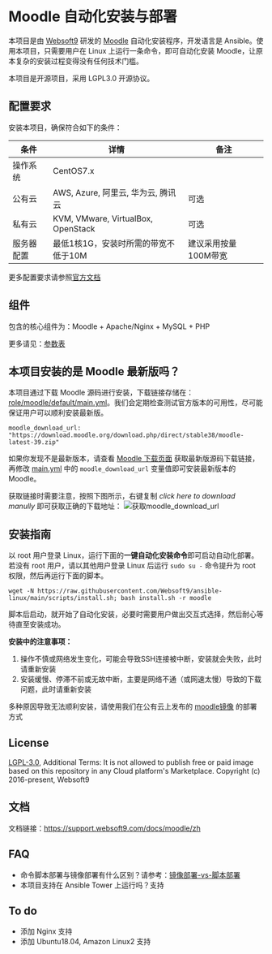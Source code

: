 
# Moodle 自动化安装与部署

本项目是由 [Websoft9](https://www.websoft9.com) 研发的 [Moodle](https://moodle.org/) 自动化安装程序，开发语言是 Ansible。使用本项目，只需要用户在 Linux 上运行一条命令，即可自动化安装 Moodle，让原本复杂的安装过程变得没有任何技术门槛。  

本项目是开源项目，采用 LGPL3.0 开源协议。

## 配置要求

安装本项目，确保符合如下的条件：

| 条件       | 详情       | 备注  |
| ------------ | ------------ | ----- |
| 操作系统       | CentOS7.x       |   |
| 公有云| AWS, Azure, 阿里云, 华为云, 腾讯云 | 可选 |
| 私有云|  KVM, VMware, VirtualBox, OpenStack | 可选 |
| 服务器配置 | 最低1核1G，安装时所需的带宽不低于10M |  建议采用按量100M带宽 |

更多配置要求请参照[官方文档](https://docs.moodle.org/310/en/Installation_quick_guide#Basic_Requirements)

## 组件

包含的核心组件为：Moodle + Apache/Nginx + MySQL + PHP

更多请见：[参数表](/docs/zh/stack-components.md)

## 本项目安装的是 Moodle 最新版吗？

本项目通过下载 Moodle 源码进行安装，下载链接存储在：[role/moodle/default/main.yml](/roles/moodle/defaults/main.yml)。我们会定期检查测试官方版本的可用性，尽可能保证用户可以顺利安装最新版。

```
moodle_download_url: "https://download.moodle.org/download.php/direct/stable38/moodle-latest-39.zip"
```

如果你发现不是最新版本，请查看 [Moodle 下载页面](https://download.moodle.org/releases/latest/) 获取最新版源码下载链接，再修改 [main.yml](/roles/moodle/defaults/main.yml) 中的 `moodle_download_url` 变量值即可安装最新版本的 Moodle。

获取链接时需要注意，按照下图所示，右键复制 *click here to download manully* 即可获取正确的下载地址：
![获取moodle_download_url](https://libs.websoft9.com/Websoft9/DocsPicture/zh/moodle/moodle-download-websoft9.png)

## 安装指南

以 root 用户登录 Linux，运行下面的**一键自动化安装命令**即可启动自动化部署。若没有 root 用户，请以其他用户登录 Linux 后运行 `sudo su -` 命令提升为 root 权限，然后再运行下面的脚本。

```
wget -N https://raw.githubusercontent.com/Websoft9/ansible-linux/main/scripts/install.sh; bash install.sh -r moodle
```

脚本后启动，就开始了自动化安装，必要时需要用户做出交互式选择，然后耐心等待直至安装成功。

**安装中的注意事项：**  

1. 操作不慎或网络发生变化，可能会导致SSH连接被中断，安装就会失败，此时请重新安装
2. 安装缓慢、停滞不前或无故中断，主要是网络不通（或网速太慢）导致的下载问题，此时请重新安装

多种原因导致无法顺利安装，请使用我们在公有云上发布的 [moodle镜像](https://apps.websoft9.com/moodle) 的部署方式

## License

[LGPL-3.0](/License.md), Additional Terms: It is not allowed to publish free or paid image based on this repository in any Cloud platform's Marketplace.
Copyright (c) 2016-present, Websoft9

## 文档

文档链接：https://support.websoft9.com/docs/moodle/zh

## FAQ

- 命令脚本部署与镜像部署有什么区别？请参考：[镜像部署-vs-脚本部署](https://support.websoft9.com/docs/faq/zh/bz-product.html#镜像部署-vs-脚本部署)
- 本项目支持在 Ansible Tower 上运行吗？支持

## To do

* 添加 Nginx 支持
* 添加 Ubuntu18.04, Amazon Linux2 支持
